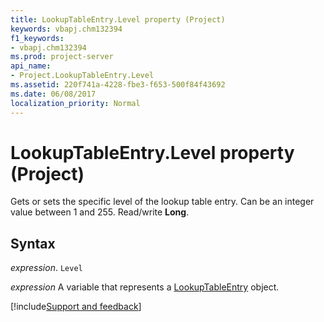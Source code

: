 ```yaml
---
title: LookupTableEntry.Level property (Project)
keywords: vbapj.chm132394
f1_keywords:
- vbapj.chm132394
ms.prod: project-server
api_name:
- Project.LookupTableEntry.Level
ms.assetid: 220f741a-4228-fbe3-f653-500f84f43692
ms.date: 06/08/2017
localization_priority: Normal
---
```



# LookupTableEntry.Level property (Project)

Gets or sets the specific level of the lookup table entry. Can be an integer value between 1 and 255. Read/write  **Long**.


## Syntax

_expression_. `Level`

_expression_ A variable that represents a [LookupTableEntry](./Project.LookupTableEntry.md) object.

[!include[Support and feedback](~/includes/feedback-boilerplate.md)]